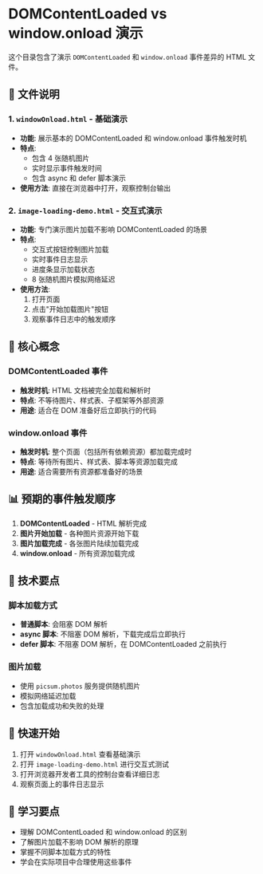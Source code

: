 # DOMContentLoaded vs window.onload 演示

这个目录包含了演示 `DOMContentLoaded` 和 `window.onload` 事件差异的 HTML 文件。

## 📁 文件说明

### 1. `windowOnload.html` - 基础演示

- **功能**: 展示基本的 DOMContentLoaded 和 window.onload 事件触发时机
- **特点**:
  - 包含 4 张随机图片
  - 实时显示事件触发时间
  - 包含 async 和 defer 脚本演示
- **使用方法**: 直接在浏览器中打开，观察控制台输出

### 2. `image-loading-demo.html` - 交互式演示

- **功能**: 专门演示图片加载不影响 DOMContentLoaded 的场景
- **特点**:
  - 交互式按钮控制图片加载
  - 实时事件日志显示
  - 进度条显示加载状态
  - 8 张随机图片模拟网络延迟
- **使用方法**:
  1. 打开页面
  2. 点击"开始加载图片"按钮
  3. 观察事件日志中的触发顺序

## 🎯 核心概念

### DOMContentLoaded 事件

- **触发时机**: HTML 文档被完全加载和解析时
- **特点**: 不等待图片、样式表、子框架等外部资源
- **用途**: 适合在 DOM 准备好后立即执行的代码

### window.onload 事件

- **触发时机**: 整个页面（包括所有依赖资源）都加载完成时
- **特点**: 等待所有图片、样式表、脚本等资源加载完成
- **用途**: 适合需要所有资源都准备好的场景

## 📊 预期的事件触发顺序

1. **DOMContentLoaded** - HTML 解析完成
2. **图片开始加载** - 各种图片资源开始下载
3. **图片加载完成** - 各张图片陆续加载完成
4. **window.onload** - 所有资源加载完成

## 🔧 技术要点

### 脚本加载方式

- **普通脚本**: 会阻塞 DOM 解析
- **async 脚本**: 不阻塞 DOM 解析，下载完成后立即执行
- **defer 脚本**: 不阻塞 DOM 解析，在 DOMContentLoaded 之前执行

### 图片加载

- 使用 `picsum.photos` 服务提供随机图片
- 模拟网络延迟加载
- 包含加载成功和失败的处理

## 🚀 快速开始

1. 打开 `windowOnload.html` 查看基础演示
2. 打开 `image-loading-demo.html` 进行交互式测试
3. 打开浏览器开发者工具的控制台查看详细日志
4. 观察页面上的事件日志显示

## 📝 学习要点

- 理解 DOMContentLoaded 和 window.onload 的区别
- 了解图片加载不影响 DOM 解析的原理
- 掌握不同脚本加载方式的特性
- 学会在实际项目中合理使用这些事件
